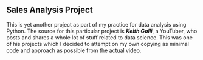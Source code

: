 ## Sales Analysis Project

This is yet another project as part of my practice for data analysis using Python. 
The source for this particular project is ***Keith Galli***, a YouTuber, who posts and shares a whole lot of stuff related to data science.
This was one of his projects which I decided to attempt on my own copying as minimal code and approach as possible from the actual video.
